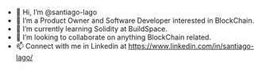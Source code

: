- 👋 Hi, I’m @santiago-lago
- 👀 I’m a Product Owner and Software Developer interested in BlockChain.
- 🌱 I’m currently learning Solidity at BuildSpace.
- 🤝 I’m looking to collaborate on anything BlockChain related.
- 📫 Connect with me in Linkedin at https://www.linkedin.com/in/santiago-lago/
